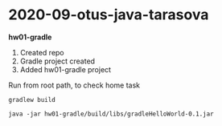 # 2020-09-otus-java-tarasova
**hw01-gradle**
1. Created repo
2. Gradle project created
3. Added hw01-gradle project

Run from root path, to check home task

`
 gradlew build
 `
 
 `java -jar hw01-gradle/build/libs/gradleHelloWorld-0.1.jar
`